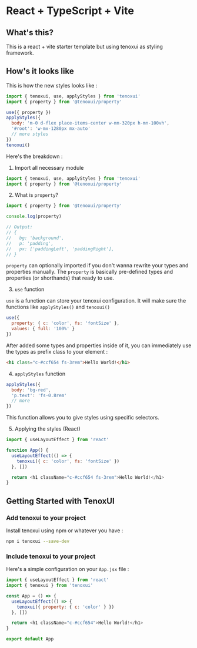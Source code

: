 # React + TypeScript + Vite

## What's this?

This is a react + vite starter template but using tenoxui as styling framework.

## How's it looks like

This is how the new styles looks like :

```javascript
import { tenoxui, use, applyStyles } from 'tenoxui'
import { property } from '@tenoxui/property'

use({ property })
applyStyles({
  body: 'm-0 d-flex place-items-center w-mn-320px h-mn-100vh',
  '#root': 'w-mx-1280px mx-auto'
  // more styles
})
tenoxui()
```

Here's the breakdown :

1. Import all necessary module

```javascript
import { tenoxui, use, applyStyles } from 'tenoxui'
import { property } from '@tenoxui/property'
```

2. What is `property`?

```javascript
import { property } from '@tenoxui/property'

console.log(property)

// Output:
// {
//   bg: 'background',
//   p: 'padding',
//   px: ['paddingLeft', 'paddingRight'],
// }
```

`property` can optionally imported if you don't wanna rewrite your types and properties manually. The `property` is basically pre-defined types and properties (or shorthands) that ready to use.

3. `use` function

`use` is a function can store your tenoxui configuration. It will make sure the functions like `applyStyles()` and `tenoxui()`

```javascript
use({
  property: { c: 'color', fs: 'fontSize' },
  values: { full: '100%' }
})
```

After added some types and properties inside of it, you can immediately use the types as prefix class to your element :

```html
<h1 class="c-#ccf654 fs-3rem">Hello World!</h1>
```

4. `applyStyles` function

```javascript
applyStyles({
  body: 'bg-red',
  'p.text': 'fs-0.8rem'
  // more
})
```

This function allows you to give styles using specific selectors.

5. Applying the styles (React)

```javascript
import { useLayoutEffect } from 'react'

function App() {
  useLayoutEffect(() => {
    tenoxui({ c: 'color', fs: 'fontSize' })
  }, [])

  return <h1 className="c-#ccf654 fs-3rem">Hello World!</h1>
}
```

## Getting Started with TenoxUI

### Add tenoxui to your project

Install tenoxui using npm or whatever you have :

```sh
npm i tenoxui --save-dev
```

### Include tenoxui to your project

Here's a simple configuration on your `App.jsx` file :

```javascript
import { useLayoutEffect } from 'react'
import { tenoxui } from 'tenoxui'

const App = () => {
  useLayoutEffect(() => {
    tenoxui({ property: { c: 'color' } })
  }, [])

  return <h1 className="c-#ccf654">Hello World!</h1>
}

export default App
```

